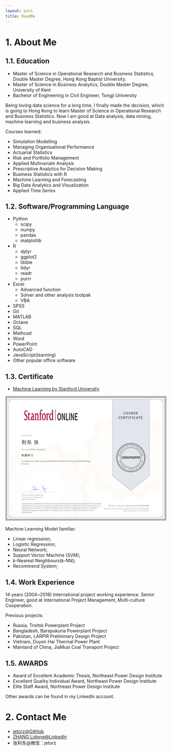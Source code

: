 ```yaml
---
layout: post
title: ReadMe
---
```


# 1. About Me

## 1.1. Education

- Master of Science in Operational Research and Business Statistics, Double Master Degree, Hong Kong Baptist University.
- Master of Science in Business Analytics, Double Master Degree, University of Kent
- Bachelor of Engineering in Civil Engineer, Tongji University

Being loving data science for a long time, I finally made the decision, which is going to Hong Kong to learn Master of Science in Operational Research and Business Statistics. Now I am good at Data analysis, data mining, machine learning and business analysis.

Courses learned:

- Simulation Modelling
- Managing Organisational Performance
- Actuarial Statistics
- Risk and Portfolio Management
- Applied Multivariate Analysis
- Prescriptive Analytics for Decision Making
- Business Statistics with R
- Machine Learning and Forecasting
- Big Data Analytics and Visualization
- Applied Time Series

## 1.2. Software/Programming Language

- Python
  - scipy
  - numpy
  - pandas
  - matplotlib
- R
  - dplyr
  - ggplot2
  - tibble
  - tidyr
  - readr
  - purrr
- Excel
  - Advanced function
  - Solver and other analysis toolpak
  - VBA
- SPSS
- Git
- MATLAB
- Octave
- SQL
- Mathcad 
- Word
- PowerPoint
- AutoCAD
- JavaScript(learning)
- Other popular office software

## 1.3. Certificate

- [Machine Learning by Stanford University](https://www.coursera.org/account/accomplishments/verify/T7UH2NE74MRJ)

![](assets\Coursera-Machine-Learning.png)

Machine Learning Model familiar:

- Linear regression;
- Logistic Regression;
- Neural Network;
- Support Vector Machine (SVM);
- k-Nearest Neighbours(k-NN);
- Recommend System;

## 1.4. Work Experience

14 years (2004~2018) International project working experience. Senior Engineer, good at International Project Management, Multi-culture Cooperation. 

Previous projects:

- Russia, Troitsk Powerplant Project
- Bangladesh, Barapukuria Powerplant Project
- Pakistan, LARPIR Preliminary Design Project
- Vietnam, Duyen Hai Thermal Power Plant
- Mainland of China, JiaMusi Coal Transport Project

## 1.5. AWARDS

- Award of Excellent Academic Thesis, Northeast Power Design Institute 
- Excellent Quality Individual Award, Northeast Power Design Institute 
- Elite Staff Award, Northeast Power Design Institute 

Other awards can be found in my LinkedIn account.

# 2. Contact Me

- [jetorz@GitHub](https://github.com/jetorz)
- [ZHANG Lidong@LinkedIn](https://www.linkedin.com/in/zhanglidong/)
- 张利东@微信：jetorz
